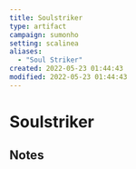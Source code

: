 ```yaml
---
title: Soulstriker
type: artifact
campaign: sumonho
setting: scalinea
aliases:
  - "Soul Striker"
created: 2022-05-23 01:44:43
modified: 2022-05-23 01:44:43
---
```


# Soulstriker

## Notes


